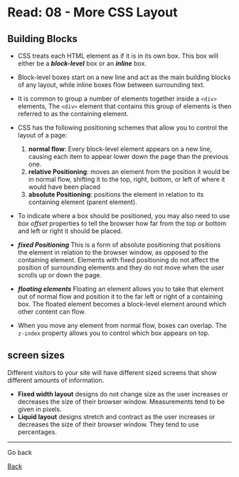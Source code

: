# Read: 08 - More CSS Layout


## Building Blocks
* CSS treats each HTML element as if it is in its own box. This box will either be a ***block-level*** box or an ***inline*** box.

* Block-level boxes start on a new line and act as the main building blocks of any layout, while inline boxes flow between surrounding text.
* It is common to group a number of elements together inside a `<div>` elements, The `<div>` element that contains this group of elements is then referred to as the containing element.

* CSS has the following positioning schemes that allow you to control the layout of a page: 
  1. **normal flow**: Every block-level element appears on a new line, causing each item to appear lower down the page than the previous one.
  2. **relative Positioning**: moves an element from the position it would be in normal flow, shifting it to the top, right, bottom, or left of where it would have been placed
  3. **absolute Positioning**: positions the element in relation to its containing element (parent element).

* To indicate where a box should be positioned, you may also need to use *box offset* properties to tell the browser how far from the top or bottom and left or right it should be placed.

* ***fixed Positioning*** This is a form of absolute positioning that positions the element in relation to the browser window, as opposed to the containing element. Elements with fixed positioning do not affect the position of surrounding elements and they do not move when the user scrolls up or down the page.

* ***floating elements*** Floating an element allows you to take that element out of normal flow and position it to the far left or right of a containing box. The floated element becomes a block-level element around which other content can flow.

* When you move any element from normal flow, boxes can overlap. The `z-index` property allows you to control which box appears on top.

## screen sizes
Different visitors to your site will have different sized screens that show different amounts of information.

* **Fixed width layout** designs do not change size as the user increases or decreases the size of their browser window. Measurements tend to be given in pixels.
* **Liquid layout** designs stretch and contract as the user increases or decreases the size of their browser window. They tend to use percentages.




***

Go back

[Back](README.md)

